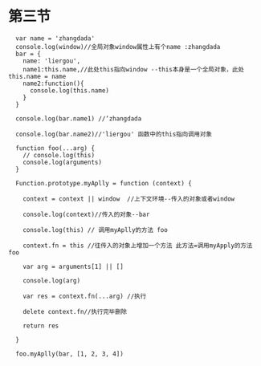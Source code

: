 # 第三节

      var name = 'zhangdada'
      console.log(window)//全局对象window属性上有个name :zhangdada
      bar = {
        name: 'liergou',
        name1:this.name,//此处this指向window --this本身是一个全局对象，此处this.name = name
        name2:function(){ 
          console.log(this.name)
        }
      }

      console.log(bar.name1) //‘zhangdada
      
      console.log(bar.name2)//'liergou' 函数中的this指向调用对象
      
      function foo(...arg) {
        // console.log(this)
        console.log(arguments)
      }
      
      Function.prototype.myAplly = function (context) {
        
        context = context || window  //上下文环境--传入的对象或者window
        
        console.log(context)//传入的对象--bar
        
        console.log(this) // 调用myAplly的方法 foo
        
        context.fn = this //往传入的对象上增加一个方法 此方法=调用myApply的方法 foo
        
        var arg = arguments[1] || []
        
        console.log(arg)
        
        var res = context.fn(...arg) //执行
        
        delete context.fn//执行完毕删除
        
        return res
      
      }
      
      foo.myAplly(bar, [1, 2, 3, 4])